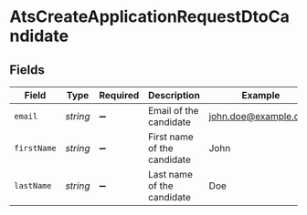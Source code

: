 # AtsCreateApplicationRequestDtoCandidate


## Fields

| Field                       | Type                        | Required                    | Description                 | Example                     |
| --------------------------- | --------------------------- | --------------------------- | --------------------------- | --------------------------- |
| `email`                     | *string*                    | :heavy_minus_sign:          | Email of the candidate      | john.doe@example.com        |
| `firstName`                 | *string*                    | :heavy_minus_sign:          | First name of the candidate | John                        |
| `lastName`                  | *string*                    | :heavy_minus_sign:          | Last name of the candidate  | Doe                         |